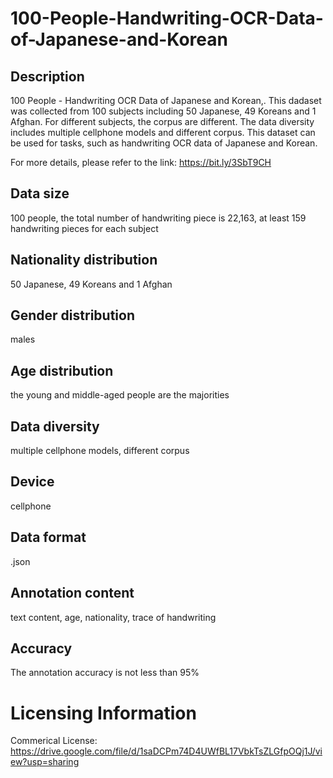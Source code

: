# 100-People-Handwriting-OCR-Data-of-Japanese-and-Korean


## Description
100 People - Handwriting OCR Data of Japanese and Korean,. This dadaset was collected from 100 subjects including 50 Japanese, 49 Koreans and 1 Afghan. For different subjects, the corpus are different. The data diversity includes multiple cellphone models and different corpus. This dataset can be used for tasks, such as handwriting OCR data of Japanese and Korean.

For more details, please refer to the link: https://bit.ly/3SbT9CH

## Data size
100 people, the total number of handwriting piece is 22,163, at least 159 handwriting pieces for each subject

## Nationality distribution
50 Japanese, 49 Koreans and 1 Afghan

## Gender distribution
males

## Age distribution
the young and middle-aged people are the majorities

## Data diversity
multiple cellphone models, different corpus

## Device
cellphone

## Data format
.json

## Annotation content
text content, age, nationality, trace of handwriting

## Accuracy
The annotation accuracy is not less than 95%

# Licensing Information
Commerical License: https://drive.google.com/file/d/1saDCPm74D4UWfBL17VbkTsZLGfpOQj1J/view?usp=sharing
